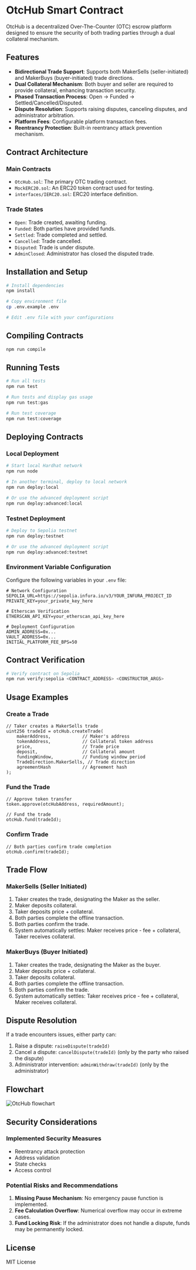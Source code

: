 # OtcHub Smart Contract

OtcHub is a decentralized Over-The-Counter (OTC) escrow platform designed to ensure the security of both trading parties through a dual collateral mechanism.

## Features

  - **Bidirectional Trade Support**: Supports both MakerSells (seller-initiated) and MakerBuys (buyer-initiated) trade directions.
  - **Dual Collateral Mechanism**: Both buyer and seller are required to provide collateral, enhancing transaction security.
  - **Phased Transaction Process**: Open → Funded → Settled/Cancelled/Disputed.
  - **Dispute Resolution**: Supports raising disputes, canceling disputes, and administrator arbitration.
  - **Platform Fees**: Configurable platform transaction fees.
  - **Reentrancy Protection**: Built-in reentrancy attack prevention mechanism.

## Contract Architecture

### Main Contracts

  - `OtcHub.sol`: The primary OTC trading contract.
  - `MockERC20.sol`: An ERC20 token contract used for testing.
  - `interfaces/IERC20.sol`: ERC20 interface definition.

### Trade States

  - `Open`: Trade created, awaiting funding.
  - `Funded`: Both parties have provided funds.
  - `Settled`: Trade completed and settled.
  - `Cancelled`: Trade cancelled.
  - `Disputed`: Trade is under dispute.
  - `AdminClosed`: Administrator has closed the disputed trade.

## Installation and Setup

```bash
# Install dependencies
npm install

# Copy environment file
cp .env.example .env

# Edit .env file with your configurations
```

## Compiling Contracts

```bash
npm run compile
```

## Running Tests

```bash
# Run all tests
npm run test

# Run tests and display gas usage
npm run test:gas

# Run test coverage
npm run test:coverage
```

## Deploying Contracts

### Local Deployment

```bash
# Start local Hardhat network
npm run node

# In another terminal, deploy to local network
npm run deploy:local

# Or use the advanced deployment script
npm run deploy:advanced:local
```

### Testnet Deployment

```bash
# Deploy to Sepolia testnet
npm run deploy:testnet

# Or use the advanced deployment script
npm run deploy:advanced:testnet
```

### Environment Variable Configuration

Configure the following variables in your `.env` file:

```env
# Network Configuration
SEPOLIA_URL=https://sepolia.infura.io/v3/YOUR_INFURA_PROJECT_ID
PRIVATE_KEY=your_private_key_here

# Etherscan Verification
ETHERSCAN_API_KEY=your_etherscan_api_key_here

# Deployment Configuration
ADMIN_ADDRESS=0x...
VAULT_ADDRESS=0x...
INITIAL_PLATFORM_FEE_BPS=50
```

## Contract Verification

```bash
# Verify contract on Sepolia
npm run verify:sepolia <CONTRACT_ADDRESS> <CONSTRUCTOR_ARGS>
```

## Usage Examples

### Create a Trade

```solidity
// Taker creates a MakerSells trade
uint256 tradeId = otcHub.createTrade(
    makerAddress,            // Maker's address
    tokenAddress,            // Collateral token address
    price,                   // Trade price
    deposit,                 // Collateral amount
    fundingWindow,           // Funding window period
    TradeDirection.MakerSells, // Trade direction
    agreementHash            // Agreement hash
);
```

### Fund the Trade

```solidity
// Approve token transfer
token.approve(otcHubAddress, requiredAmount);

// Fund the trade
otcHub.fund(tradeId);
```

### Confirm Trade

```solidity
// Both parties confirm trade completion
otcHub.confirm(tradeId);
```

## Trade Flow

### MakerSells (Seller Initiated)

1.  Taker creates the trade, designating the Maker as the seller.
2.  Maker deposits collateral.
3.  Taker deposits price + collateral.
4.  Both parties complete the offline transaction.
5.  Both parties confirm the trade.
6.  System automatically settles: Maker receives price - fee + collateral, Taker receives collateral.

### MakerBuys (Buyer Initiated)

1.  Taker creates the trade, designating the Maker as the buyer.
2.  Maker deposits price + collateral.
3.  Taker deposits collateral.
4.  Both parties complete the offline transaction.
5.  Both parties confirm the trade.
6.  System automatically settles: Taker receives price - fee + collateral, Maker receives collateral.

## Dispute Resolution

If a trade encounters issues, either party can:

1.  Raise a dispute: `raiseDispute(tradeId)`
2.  Cancel a dispute: `cancelDispute(tradeId)` (only by the party who raised the dispute)
3.  Administrator intervention: `adminWithdraw(tradeId)` (only by the administrator)

## Flowchart

![OtcHub flowchart](images/otc_flowchart.png)

## Security Considerations

### Implemented Security Measures

  - Reentrancy attack protection
  - Address validation
  - State checks
  - Access control

### Potential Risks and Recommendations

1.  **Missing Pause Mechanism**: No emergency pause function is implemented.
2.  **Fee Calculation Overflow**: Numerical overflow may occur in extreme cases.
3.  **Fund Locking Risk**: If the administrator does not handle a dispute, funds may be permanently locked.

## License

MIT License